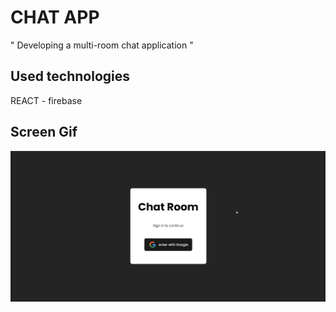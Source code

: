 <h1> CHAT APP </h1>

" Developing a multi-room chat application "

<h2> Used technologies </h2>

REACT - firebase

<h2> Screen Gif </h2>

![](ekran.gif)